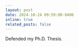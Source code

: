 ```yaml
---
layout: post
date: 2024-10-24 09:59:00-0400
inline: true
related_posts: false
---
```


Defended my Ph.D. Thesis.
